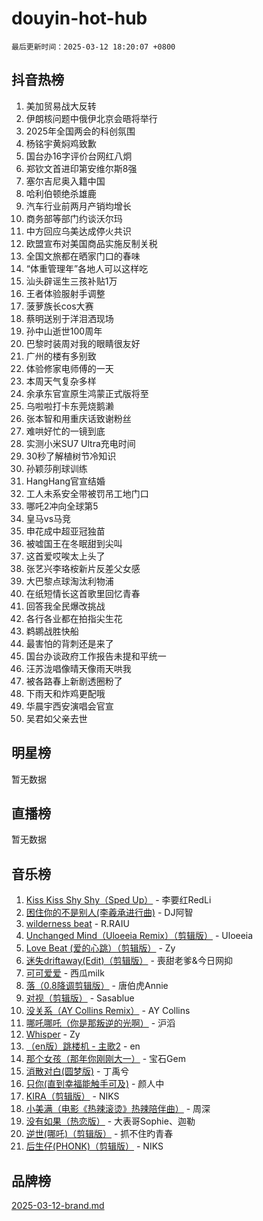 # douyin-hot-hub

`最后更新时间：2025-03-12 18:20:07 +0800`

## 抖音热榜

1. 美加贸易战大反转
1. 伊朗核问题中俄伊北京会晤将举行
1. 2025年全国两会的科创氛围
1. 杨铭宇黄焖鸡致歉
1. 国台办16字评价台网红八炯
1. 郑钦文首进印第安维尔斯8强
1. 塞尔吉尼奥入籍中国
1. 哈利伯顿绝杀雄鹿
1. 汽车行业前两月产销均增长
1. 商务部等部门约谈沃尔玛
1. 中方回应乌美达成停火共识
1. 欧盟宣布对美国商品实施反制关税
1. 全国文旅都在晒家门口的春味
1. “体重管理年”各地人可以这样吃
1. 汕头辟谣生三孩补贴1万
1. 王者体验服射手调整
1. 菠萝族长cos大赛
1. 蔡明送别于洋泪洒现场
1. 孙中山逝世100周年
1. 巴黎时装周对我的眼睛很友好
1. 广州的楼有多别致
1. 体验修家电师傅的一天
1. 本周天气复杂多样
1. 余承东官宣原生鸿蒙正式版将至
1. 乌啦啦打卡东莞烧鹅濑
1. 张本智和用重庆话致谢粉丝
1. 难哄好忙的一镜到底
1. 实测小米SU7 Ultra充电时间
1. 30秒了解植树节冷知识
1. 孙颖莎削球训练
1. HangHang官宣结婚
1. 工人未系安全带被罚吊工地门口
1. 哪吒2冲向全球第5
1. 皇马vs马竞
1. 申花成中超亚冠独苗
1. 被嘘国王在冬眠甜到尖叫
1. 这首爱哎唉太上头了
1. 张艺兴李珞桉新片反差父女感
1. 大巴黎点球淘汰利物浦
1. 在纸短情长这首歌里回忆青春
1. 回答我全民爆改挑战
1. 各行各业都在拍指尖生花
1. 鹈鹕战胜快船
1. 最害怕的背刺还是来了
1. 国台办谈政府工作报告未提和平统一
1. 汪苏泷唱像晴天像雨天哄我
1. 被各路春上新剧透圈粉了
1. 下雨天和炸鸡更配哦
1. 华晨宇西安演唱会官宣
1. 吴君如父亲去世

## 明星榜

暂无数据

## 直播榜

暂无数据

## 音乐榜

1. [Kiss Kiss Shy Shy（Sped Up）](https://sf3-cdn-tos.douyinstatic.com/obj/tos-cn-ve-2774/oYpXDAeGgQK0zfPaji7iKUixpCXFGILeLGmvYA) - 李要红RedLi
1. [困住你的不是别人(李羲承进行曲)](https://sf3-cdn-tos.douyinstatic.com/obj/tos-cn-ve-2774/okWrrVL1iQGZbfHVeCPAe7IaerYfM2jEQi5mNI) - DJ阿智
1. [wilderness beat](https://sf3-cdn-tos.douyinstatic.com/obj/tos-cn-ve-2774/o0oBmODSFCpfFdLRGzAAFC2ah9AIMEQfAOueVE) - R.RAIU
1. [Unchanged Mind（Uloeeia Remix）（剪辑版）](https://sf3-cdn-tos.douyinstatic.com/obj/tos-cn-ve-2774/oIHYu1YfsziJqmggAqBsXOiiI2Y1QB6I61RsMW) - Uloeeia
1. [Love Beat  (爱的心跳）（剪辑版）](https://sf3-cdn-tos.douyinstatic.com/obj/tos-cn-ve-2774/oUlARwvEINIisZ9nCnKMZiYFGfCCYLtDADDBge) - Zy
1. [迷失driftaway(Edit)（剪辑版）](https://sf3-cdn-tos.douyinstatic.com/obj/tos-cn-ve-2774/ogaa1xGNeFO6FCaMgO8PzzAceEI4fBLDMi15H3) - 喪甜老爹&今日网抑
1. [可可爱爱](https://sf3-cdn-tos.douyinstatic.com/obj/tos-cn-ve-2774/0deb1e75aea643b9927ba26aaafa29dd) - 西瓜milk
1. [落（0.8降调剪辑版）](https://sf3-cdn-tos.douyinstatic.com/obj/tos-cn-ve-2774/ociN0WUv3APijBYr6DUmAHmdkZ5MjM6gIF3iA) - 唐伯虎Annie
1. [对视（剪辑版）](https://sf3-cdn-tos.douyinstatic.com/obj/tos-cn-ve-2774/ogKtIhiB0WfAa18F9z3uWODMtZi2ysB1VuAIsQ) - Sasablue
1. [没关系（AY Collins Remix）](https://sf3-cdn-tos.douyinstatic.com/obj/tos-cn-ve-2774/oIBbI5Ghw4zdUCQMJrDEFaAQilZP3EIDSi7MW) - AY Collins
1. [哪吒哪吒（你是那叛逆的光啊）](https://sf6-cdn-tos.douyinstatic.com/obj/tos-cn-ve-2774/oUkQCgCDnBanFehFEFQDxCQntAOIfp9gyZYFVo) - 沪滔
1. [Whisper](https://sf3-cdn-tos.douyinstatic.com/obj/tos-cn-ve-2774/oEeYKDxIDCFuArkftgkGqCnG7xZtRC2rEMKBQi) - Zy
1. [（en版）跳楼机 - 主歌2](https://sf3-cdn-tos.douyinstatic.com/obj/tos-cn-ve-2774/oklN6GvgQ2L8DpPeaAGf1gPeyKzjXFwHIwoCZv) - en
1. [那个女孩（那年你刚刚大一）](https://sf3-cdn-tos.douyinstatic.com/obj/tos-cn-ve-2774/o4IZw7TlivwiBBBMA2rIgWrGNIrjFroh6bPqQ) - 宝石Gem
1. [消散对白(圆梦版)](https://sf3-cdn-tos.douyinstatic.com/obj/tos-cn-ve-2774/og4jB5I5IizzoZVAAAzWgBMAsMDWoArfwBOiFs) - 丁禹兮
1. [只你(直到幸福能触手可及)](https://sf3-cdn-tos.douyinstatic.com/obj/tos-cn-ve-2774/o0lBkRDzFTeaVSUz3ZZSCBVtZ5DIMQGfgmEAuE) - 颜人中
1. [KIRA（剪辑版）](https://sf3-cdn-tos.douyinstatic.com/obj/tos-cn-ve-2774/o0Bq3TvdHqOfzihWrHyABMociuMA3Inwsbx9Wi) - NIKS
1. [小美满（电影《热辣滚烫》热辣陪伴曲）](https://sf3-cdn-tos.douyinstatic.com/obj/tos-cn-ve-2774/o0GAn2lSgfZIDUgtevCGDQYnFg4CwnrBaxbTZL) - 周深
1. [没有如果（热恋版）](https://sf3-cdn-tos.douyinstatic.com/obj/tos-cn-ve-2774/o4iETqbxIThtCXlBeV0DfAhZsbCFGhagYupnMx) - 大表哥Sophie、迦勒
1. [逆世(哪吒)（剪辑版）](https://sf3-cdn-tos.douyinstatic.com/obj/tos-cn-ve-2774/oMIEZAfEogrLnzfDWMBiZKCWuXIUFLtRDsOFWs) - 抓不住旳青春
1. [后生仔(PHONK)（剪辑版）](https://sf3-cdn-tos.douyinstatic.com/obj/tos-cn-ve-2774/o0TzmfumdQAJ1aGG9F5LfTXIYeGcqYKRPAeFdJ) - NIKS

## 品牌榜

[2025-03-12-brand.md](2025-03-12-brand.md)
